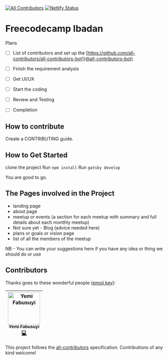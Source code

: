 
[![All Contributors](https://img.shields.io/badge/all_contributors-1-orange.svg?style=flat-square)](#contributors)
[![Netlify Status](https://api.netlify.com/api/v1/badges/e150187b-9757-46a0-a000-d0d0ccb72e53/deploy-status)](https://app.netlify.com/sites/fcc-ibadan/deploys)

# Freecodecamp Ibadan

Plans
- [ ] List of contributors and set up the [https://github.com/all-contributors/all-contributors-bot](@all-contributors-bot)
- [ ] Finish the requirement analysis
- [ ] Get UI/UX 
- [ ] Start the coding
- [ ] Review and Testing
- [ ] Completion


## How to contribute

Create a CONTRIBUTING guide. 

## How to Get Started
clone the project
Run `npm install`
Run `gatsby develop`

You are good to go.

## The Pages involved in the Project
* landing page
* about page
* meetup or events (a section for each meetup with summary and full details about each monthly meetup)
* Not sure yet - Blog (advice needed here)
* plans or goals or vision page
* list of all the members of the meetup

NB - You can write your suggestions here if you have any idea or thing we should do or use

## Contributors

Thanks goes to these wonderful people ([emoji key](https://github.com/all-contributors/all-contributors#emoji-key)):

<!-- ALL-CONTRIBUTORS-LIST:START - Do not remove or modify this section -->
<!-- prettier-ignore -->
| [<img src="https://avatars2.githubusercontent.com/u/43810346?v=4" width="100px;" alt="Yemi Fabusuyi"/><br /><sub><b>Yemi Fabusuyi</b></sub>](http://stevoo24.github.io)<br />[💻](https://github.com/freecodecamp-ibadan/freecodecamp-ibadan/commits?author=stevoo24 "Code") |
| :---: |
<!-- ALL-CONTRIBUTORS-LIST:END -->

This project follows the [all-contributors](https://github.com/all-contributors/all-contributors) specification. Contributions of any kind welcome!